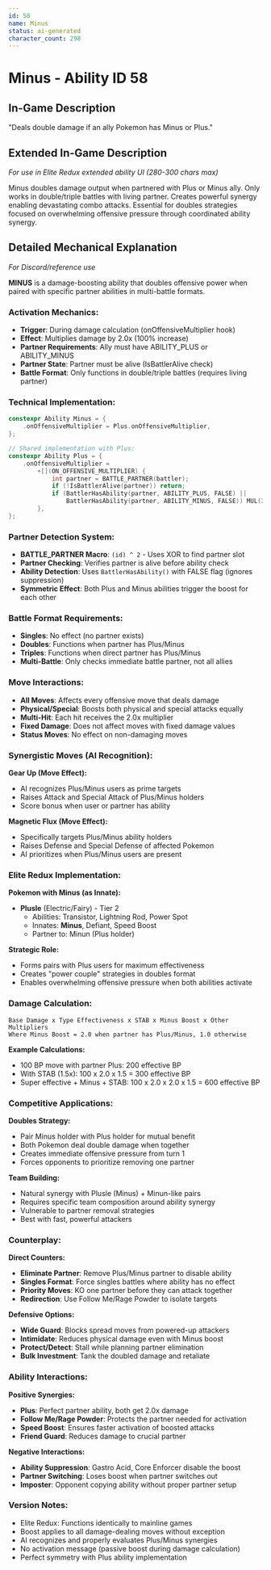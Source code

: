 ```yaml
---
id: 58
name: Minus
status: ai-generated
character_count: 298
---
```


# Minus - Ability ID 58

## In-Game Description
"Deals double damage if an ally Pokemon has Minus or Plus."

## Extended In-Game Description
*For use in Elite Redux extended ability UI (280-300 chars max)*

Minus doubles damage output when partnered with Plus or Minus ally. Only works in double/triple battles with living partner. Creates powerful synergy enabling devastating combo attacks. Essential for doubles strategies focused on overwhelming offensive pressure through coordinated ability synergy.

## Detailed Mechanical Explanation
*For Discord/reference use*

**MINUS** is a damage-boosting ability that doubles offensive power when paired with specific partner abilities in multi-battle formats.

### Activation Mechanics:
- **Trigger**: During damage calculation (onOffensiveMultiplier hook)
- **Effect**: Multiplies damage by 2.0x (100% increase)
- **Partner Requirements**: Ally must have ABILITY_PLUS or ABILITY_MINUS
- **Partner State**: Partner must be alive (IsBattlerAlive check)
- **Battle Format**: Only functions in double/triple battles (requires living partner)

### Technical Implementation:
```c
constexpr Ability Minus = {
    .onOffensiveMultiplier = Plus.onOffensiveMultiplier,
};

// Shared implementation with Plus:
constexpr Ability Plus = {
    .onOffensiveMultiplier =
        +[](ON_OFFENSIVE_MULTIPLIER) {
            int partner = BATTLE_PARTNER(battler);
            if (!IsBattlerAlive(partner)) return;
            if (BattlerHasAbility(partner, ABILITY_PLUS, FALSE) || 
                BattlerHasAbility(partner, ABILITY_MINUS, FALSE)) MUL(2.0);
        },
};
```

### Partner Detection System:
- **BATTLE_PARTNER Macro**: `(id) ^ 2` - Uses XOR to find partner slot
- **Partner Checking**: Verifies partner is alive before ability check
- **Ability Detection**: Uses `BattlerHasAbility()` with FALSE flag (ignores suppression)
- **Symmetric Effect**: Both Plus and Minus abilities trigger the boost for each other

### Battle Format Requirements:
- **Singles**: No effect (no partner exists)
- **Doubles**: Functions when partner has Plus/Minus
- **Triples**: Functions when direct partner has Plus/Minus
- **Multi-Battle**: Only checks immediate battle partner, not all allies

### Move Interactions:
- **All Moves**: Affects every offensive move that deals damage
- **Physical/Special**: Boosts both physical and special attacks equally
- **Multi-Hit**: Each hit receives the 2.0x multiplier
- **Fixed Damage**: Does not affect moves with fixed damage values
- **Status Moves**: No effect on non-damaging moves

### Synergistic Moves (AI Recognition):
**Gear Up (Move Effect):**
- AI recognizes Plus/Minus users as prime targets
- Raises Attack and Special Attack of Plus/Minus holders
- Score bonus when user or partner has ability

**Magnetic Flux (Move Effect):**
- Specifically targets Plus/Minus ability holders
- Raises Defense and Special Defense of affected Pokemon
- AI prioritizes when Plus/Minus users are present

### Elite Redux Implementation:
**Pokemon with Minus (as Innate):**
- **Plusle** (Electric/Fairy) - Tier 2
  - Abilities: Transistor, Lightning Rod, Power Spot
  - Innates: **Minus**, Defiant, Speed Boost
  - Partner to: Minun (Plus holder)

**Strategic Role:**
- Forms pairs with Plus users for maximum effectiveness
- Creates "power couple" strategies in doubles format
- Enables overwhelming offensive pressure when both abilities activate

### Damage Calculation:
```
Base Damage x Type Effectiveness x STAB x Minus Boost x Other Multipliers
Where Minus Boost = 2.0 when partner has Plus/Minus, 1.0 otherwise
```

**Example Calculations:**
- 100 BP move with partner Plus: 200 effective BP
- With STAB (1.5x): 100 x 2.0 x 1.5 = 300 effective BP
- Super effective + Minus + STAB: 100 x 2.0 x 2.0 x 1.5 = 600 effective BP

### Competitive Applications:
**Doubles Strategy:**
- Pair Minus holder with Plus holder for mutual benefit
- Both Pokemon deal double damage when together
- Creates immediate offensive pressure from turn 1
- Forces opponents to prioritize removing one partner

**Team Building:**
- Natural synergy with Plusle (Minus) + Minun-like pairs
- Requires specific team composition around ability synergy
- Vulnerable to partner removal strategies
- Best with fast, powerful attackers

### Counterplay:
**Direct Counters:**
- **Eliminate Partner**: Remove Plus/Minus partner to disable ability
- **Singles Format**: Force singles battles where ability has no effect
- **Priority Moves**: KO one partner before they can attack together
- **Redirection**: Use Follow Me/Rage Powder to isolate targets

**Defensive Options:**
- **Wide Guard**: Blocks spread moves from powered-up attackers
- **Intimidate**: Reduces physical damage even with Minus boost
- **Protect/Detect**: Stall while planning partner elimination
- **Bulk Investment**: Tank the doubled damage and retaliate

### Ability Interactions:
**Positive Synergies:**
- **Plus**: Perfect partner ability, both get 2.0x damage
- **Follow Me/Rage Powder**: Protects the partner needed for activation
- **Speed Boost**: Ensures faster activation of boosted attacks
- **Friend Guard**: Reduces damage to crucial partner

**Negative Interactions:**
- **Ability Suppression**: Gastro Acid, Core Enforcer disable the boost
- **Partner Switching**: Loses boost when partner switches out
- **Imposter**: Opponent copying ability without proper partner setup

### Version Notes:
- Elite Redux: Functions identically to mainline games
- Boost applies to all damage-dealing moves without exception
- AI recognizes and properly evaluates Plus/Minus synergies
- No activation message (passive boost during damage calculation)
- Perfect symmetry with Plus ability implementation